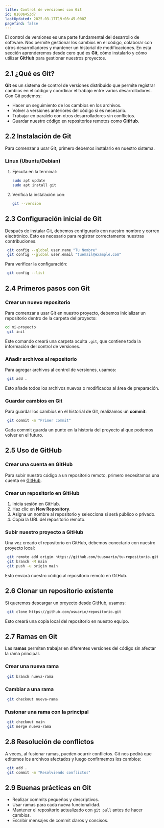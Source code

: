 ```yaml
---
title: Control de versiones con Git
id: 8160a453d7
lastUpdated: 2025-03-17T19:08:45.000Z
pagefind: false
---
```

El control de versiones es una parte fundamental del desarrollo de software. Nos permite gestionar los cambios en el código, colaborar con otros desarrolladores y mantener un historial de modificaciones. En esta sección aprenderemos desde cero qué es **Git**, cómo instalarlo y cómo utilizar **GitHub** para gestionar nuestros proyectos.

## 2.1 ¿Qué es Git?

**Git** es un sistema de control de versiones distribuido que permite registrar cambios en el código y coordinar el trabajo entre varios desarrolladores. Con Git podemos:

- Hacer un seguimiento de los cambios en los archivos.
- Volver a versiones anteriores del código si es necesario.
- Trabajar en paralelo con otros desarrolladores sin conflictos.
- Guardar nuestro código en repositorios remotos como **GitHub**.

## 2.2 Instalación de Git

Para comenzar a usar Git, primero debemos instalarlo en nuestro sistema.


### Linux (Ubuntu/Debian)

1. Ejecuta en la terminal:
    
    ```sh
    sudo apt update
    sudo apt install git
    ```
    
2. Verifica la instalación con:
    
    ```sh
    git --version
    ```

## 2.3 Configuración inicial de Git

Después de instalar Git, debemos configurarlo con nuestro nombre y correo electrónico. Esto es necesario para registrar correctamente nuestras contribuciones.

```sh
 git config --global user.name "Tu Nombre"
 git config --global user.email "tuemail@example.com"
```

Para verificar la configuración:

```sh
 git config --list
```

## 2.4 Primeros pasos con Git

### Crear un nuevo repositorio

Para comenzar a usar Git en nuestro proyecto, debemos inicializar un repositorio dentro de la carpeta del proyecto:

```sh
cd mi-proyecto
 git init
```

Este comando creará una carpeta oculta `.git`, que contiene toda la información del control de versiones.

### Añadir archivos al repositorio

Para agregar archivos al control de versiones, usamos:

```sh
 git add .
```

Esto añade todos los archivos nuevos o modificados al área de preparación.

### Guardar cambios en Git

Para guardar los cambios en el historial de Git, realizamos un **commit**:

```sh
 git commit -m "Primer commit"
```

Cada commit guarda un punto en la historia del proyecto al que podemos volver en el futuro.

## 2.5 Uso de GitHub

### Crear una cuenta en GitHub

Para subir nuestro código a un repositorio remoto, primero necesitamos una cuenta en [GitHub](https://github.com/).

### Crear un repositorio en GitHub

1. Inicia sesión en GitHub.
2. Haz clic en **New Repository**.
3. Asigna un nombre al repositorio y selecciona si será público o privado.
4. Copia la URL del repositorio remoto.

### Subir nuestro proyecto a GitHub

Una vez creado el repositorio en GitHub, debemos conectarlo con nuestro proyecto local:

```sh
 git remote add origin https://github.com/tuusuario/tu-repositorio.git
 git branch -M main
 git push -u origin main
```

Esto enviará nuestro código al repositorio remoto en GitHub.

## 2.6 Clonar un repositorio existente

Si queremos descargar un proyecto desde GitHub, usamos:

```sh
 git clone https://github.com/usuario/repositorio.git
```

Esto creará una copia local del repositorio en nuestro equipo.

## 2.7 Ramas en Git

Las **ramas** permiten trabajar en diferentes versiones del código sin afectar la rama principal.

### Crear una nueva rama

```sh
 git branch nueva-rama
```

### Cambiar a una rama

```sh
 git checkout nueva-rama
```

### Fusionar una rama con la principal

```sh
 git checkout main
 git merge nueva-rama
```

## 2.8 Resolución de conflictos

A veces, al fusionar ramas, pueden ocurrir conflictos. Git nos pedirá que editemos los archivos afectados y luego confirmemos los cambios:

```sh
 git add .
 git commit -m "Resolviendo conflictos"
```

## 2.9 Buenas prácticas en Git

- Realizar commits pequeños y descriptivos.
- Usar ramas para cada nueva funcionalidad.
- Mantener el repositorio actualizado con `git pull` antes de hacer cambios.
- Escribir mensajes de commit claros y concisos.
